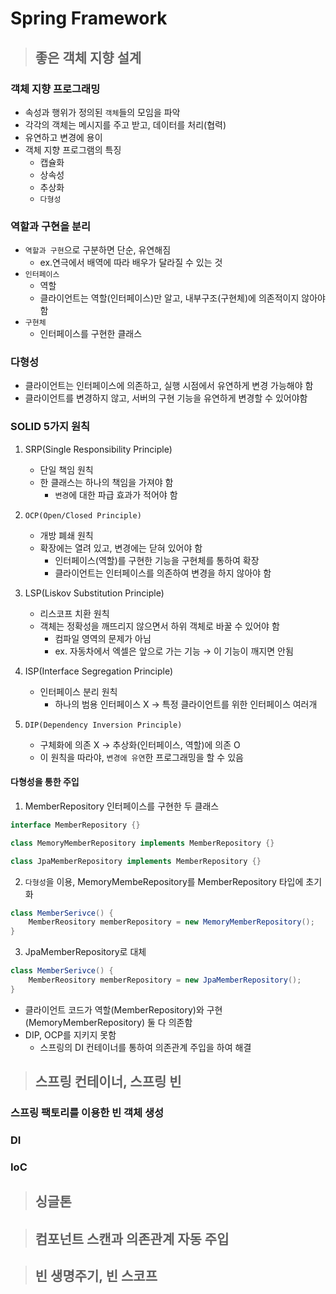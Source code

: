# Spring Framework

> ## 좋은 객체 지향 설계

### 객체 지향 프로그래밍

* 속성과 행위가 정의된 `객체`들의 모임을 파악
* 각각의 객체는 메시지를 주고 받고, 데이터를 처리(협력)
* 유연하고 변경에 용이
* 객체 지향 프로그램의 특징
  * 캡슐화
  * 상속성
  * 추상화
  * `다형성`

### 역할과 구현을 분리

* `역할과 구현`으로 구분하면 단순, 유연해짐 
  * ex.연극에서 배역에 따라 배우가 달라질 수 있는 것
* `인터페이스`
  * 역할
  * 클라이언트는 역할(인터페이스)만 알고, 내부구조(구현체)에 의존적이지 않아야 함
* `구현체`
  * 인터페이스를 구현한 클래스

### 다형성

* 클라이언트는 인터페이스에 의존하고, 실행 시점에서 유연하게 변경 가능해야 함
* 클라이언트를 변경하지 않고, 서버의 구현 기능을 유연하게 변경할 수 있어야함

### SOLID 5가지 원칙

1. SRP(Single Responsibility Principle)
   * 단일 책임 원칙
   * 한 클래스는 하나의 책임을 가져야 함
     * `변경`에 대한 파급 효과가 적어야 함

2. `OCP(Open/Closed Principle)`
   * 개방 폐쇄 원칙
   * 확장에는 열려 있고, 변경에는 닫혀 있어야 함
     * 인터페이스(역할)를 구현한 기능을 구현체를 통하여 확장
     * 클라이언트는 인터페이스를 의존하여 변경을 하지 않아야 함

3. LSP(Liskov Substitution Principle)

    * 리스코프 치환 원칙
    * 객체는 정확성을 깨뜨리지 않으면서 하위 객체로 바꿀 수 있어야 함
      * 컴파일 영역의 문제가 아님
      * ex. 자동차에서 엑셀은 앞으로 가는 기능 &rarr; 이 기능이 깨지면 안됨

4. ISP(Interface Segregation Principle)
    * 인터페이스 분리 원칙
      * 하나의 범용 인터페이스 X &rarr; 특정 클라이언트를 위한 인터페이스 여러개

5. `DIP(Dependency Inversion Principle)`
    * 구체화에 의존 X &rarr; 추상화(인터페이스, 역할)에 의존 O
    * 이 원칙을 따라야, `변경에 유연`한 프로그래밍을 할 수 있음

#### 다형성을 통한 주입

1. MemberRepository 인터페이스를 구현한 두 클래스

```java
interface MemberRepository {}

class MemoryMemberRepository implements MemberRepository {}

class JpaMemberRepository implements MemberRepository {}
```

2. `다형성`을 이용, MemoryMembeRepository를 MemberRepository 타입에 초기화

```java
class MemberSerivce() {
    MemberReository memberRepository = new MemoryMemberRepository();
}
```
3. JpaMemberRepository로 대체
```java
class MemberSerivce() {
    MemberReository memberRepository = new JpaMemberRepository();
}
```
* 클라이언트 코드가 역할(MemberRepository)와 구현(MemoryMemberRepository) 둘 다 의존함
* DIP, OCP를 지키지 못함
  * 스프링의 DI 컨테이너를 통하여 의존관계 주입을 하여 해결


> ## 스프링 컨테이너, 스프링 빈

### 스프링 팩토리를 이용한 빈 객체 생성

### DI

### IoC

> ## 싱글톤



> ## 컴포넌트 스캔과 의존관계 자동 주입


> ## 빈 생명주기, 빈 스코프
